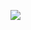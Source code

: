  ![](http://github-profile-summary-cards.vercel.app/api/cards/profile-details?username=L17E&theme=gotham)
